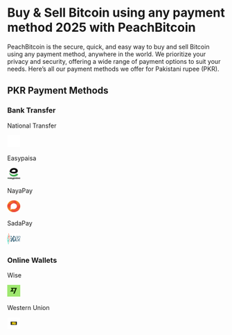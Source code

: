 <body class="payment-methods-page">

# Buy & Sell Bitcoin using any payment method 2025 with PeachBitcoin

PeachBitcoin is the secure, quick, and easy way to buy and sell Bitcoin using any payment method, anywhere in the world. We prioritize your privacy and security, offering a wide range of payment options to suit your needs. Here’s all our payment methods we offer for Pakistani rupee (PKR).

## PKR Payment Methods

### Bank Transfer

<div class="payment-grid">
    <div class="payment-grid-item">
        <p>National Transfer</p> 
        <img src="/img/faq/logoimg/blank.png" width="30px" height="27px" alt="Buy bitcoin with national transfer, Sell bitcoin with national transfer">
    </div>
    <div class="payment-grid-item">
        <p>Easypaisa</p> 
        <img src="/img/faq/logoimg/easypaisa.png" width="30px" height="27px" alt="Buy bitcoin with Easypaisa, Sell bitcoin with Easypaisa">
    </div>
    <div class="payment-grid-item">
        <p>NayaPay</p> 
        <img src="/img/faq/logoimg/nayapay.png" width="30px" height="27px" alt="Buy bitcoin with NayaPay, Sell bitcoin with NayaPay">
    </div>
    <div class="payment-grid-item">
        <p>SadaPay</p> 
        <img src="/img/faq/logoimg/sadapay.png" width="30px" height="27px" alt="Buy bitcoin with SadaPay, Sell bitcoin with SadaPay">
    </div>
</div>

### Online Wallets

<div class="payment-grid">
    <div class="payment-grid-item">
        <p>Wise</p> 
        <img src="/img/faq/logoimg/wise.png" width="30px" height="27px" alt="Buy bitcoin with Wise, Sell bitcoin with Wise">
    </div>
    <div class="payment-grid-item">
        <p>Western Union</p> 
        <img src="/img/faq/logoimg/westernunion.png" width="30px" height="27px" alt="Buy bitcoin with Western Union, Sell bitcoin with Western Union">
    </div>
</div>

</body>
